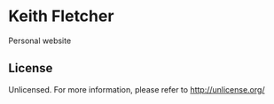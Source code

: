 # Keith Fletcher

Personal website

## License
Unlicensed. For more information, please refer to <http://unlicense.org/>
